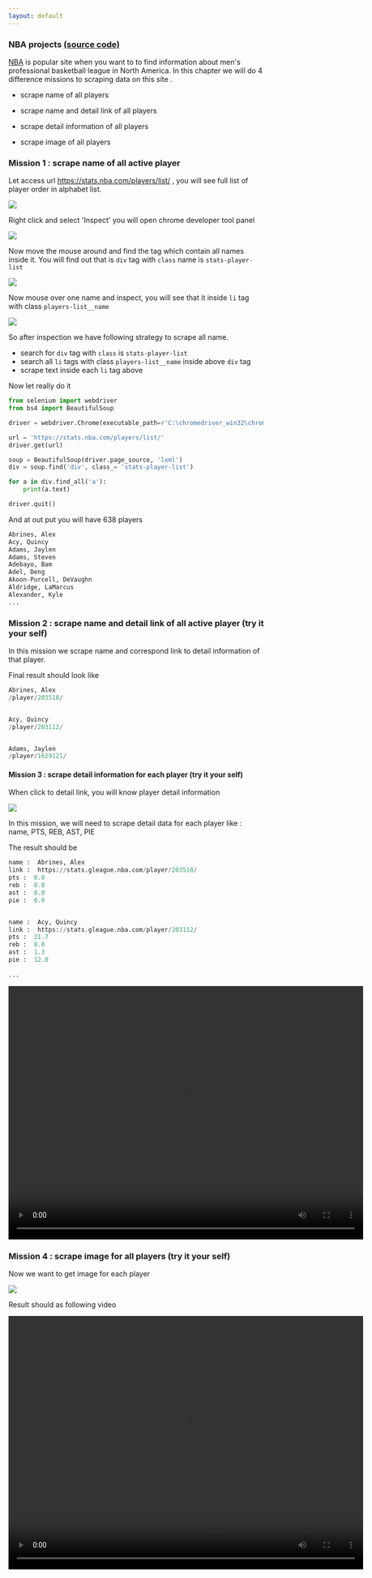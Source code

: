 ```yaml
---
layout: default
---
```


### NBA projects [(source code)](https://www.udemy.com/course/python-master-web-scraping-course-doing-20-real-projects/?couponCode=MASTERWEBSCRAPING)

[NBA](https://www.nba.com/) is popular site when you want to to find information about men's professional basketball league in North America. In this chapter we will do 4 difference missions to scraping data on this site .

* scrape name of all players

* scrape name and detail link of all players

* scrape detail information of all players

* scrape image of all players


### Mission 1 : scrape name of all active player

Let access url https://stats.nba.com/players/list/ , you will see full list of player order in alphabet list.

![](images/2019-07-30_20-57-57.jpg)



Right click and select 'Inspect' you will open chrome developer tool panel

![](images/2019-07-30_20-59-53.jpg)



Now move the mouse around and find the tag which contain all names inside it. You will find out that is `div` tag with `class` name is `stats-player-list`

![](images/2019-07-30_22-34-43.jpg)

Now mouse over one name and inspect, you will see that it inside `li` tag with class `players-list__name`

![](images/2019-07-30_22-44-45.jpg)

So after inspection we have following strategy to scrape all name.

* search for `div` tag with `class` is `stats-player-list`
* search all `li` tags with class `players-list__name` inside above `div` tag
* scrape text inside each `li` tag above

Now let really do it

```python
from selenium import webdriver
from bs4 import BeautifulSoup

driver = webdriver.Chrome(executable_path=r'C:\chromedriver_win32\chromedriver.exe')

url = 'https://stats.nba.com/players/list/'
driver.get(url)

soup = BeautifulSoup(driver.page_source, 'lxml')
div = soup.find('div', class_= 'stats-player-list')

for a in div.find_all('a'):
	print(a.text)

driver.quit()
```

And at out put you will have 638 players

```python
Abrines, Alex
Acy, Quincy
Adams, Jaylen
Adams, Steven
Adebayo, Bam
Adel, Deng
Akoon-Purcell, DeVaughn
Aldridge, LaMarcus
Alexander, Kyle
...
```



### Mission 2 : scrape name and detail link of all active player (try it your self)

In this mission we scrape name and correspond link to detail information of that player.

Final result should look like

```python
Abrines, Alex
/player/203518/


Acy, Quincy
/player/203112/


Adams, Jaylen
/player/1629121/
```



####  Mission 3 : scrape detail information for each player (try it your self)

When click to detail link, you will know player detail information

![](images/2019-07-30_23-41-26.jpg)



In this mission, we will need to scrape detail data for each player like : name, PTS, REB, AST, PIE

The result should be

```python
name :  Abrines, Alex
link :  https://stats.gleague.nba.com/player/203518/
pts :  0.0
reb :  0.0
ast :  0.0
pie :  0.0


name :  Acy, Quincy
link :  https://stats.gleague.nba.com/player/203112/
pts :  21.7
reb :  8.0
ast :  1.3
pie :  12.0
    
...
```

<video width="700" height="500" controls>  
    <source src="images/detail.mp4" type="video/mp4">
</video>





### Mission 4 : scrape image for all players (try it your self)

Now we want to get image for each player

![](images/2019-07-31_0-37-32.jpg)

Result should as following video



<video width="700" height="500" controls>  
    <source src="images/player_image.mp4" type="video/mp4">
</video>